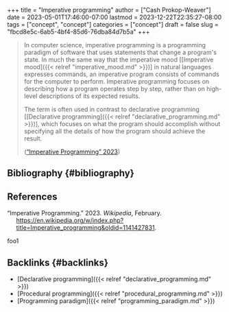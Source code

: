 +++
title = "Imperative programming"
author = ["Cash Prokop-Weaver"]
date = 2023-05-01T17:46:00-07:00
lastmod = 2023-12-22T22:35:27-08:00
tags = ["concept", "concept"]
categories = ["concept"]
draft = false
slug = "fbcd8e5c-6ab5-4bf4-85d6-76dba84d7b5a"
+++

> In computer science, imperative programming is a programming paradigm of software that uses statements that change a program's state. In much the same way that the imperative mood [[Imperative mood]({{< relref "imperative_mood.md" >}})] in natural languages expresses commands, an imperative program consists of commands for the computer to perform. Imperative programming focuses on describing how a program operates step by step, rather than on high-level descriptions of its expected results.
>
> The term is often used in contrast to declarative programming [[Declarative programming]({{< relref "declarative_programming.md" >}})], which focuses on what the program should accomplish without specifying all the details of how the program should achieve the result.
>
> (<a href="#citeproc_bib_item_1">“Imperative Programming” 2023</a>)


## Bibliography {#bibliography}

## References

<style>.csl-entry{text-indent: -1.5em; margin-left: 1.5em;}</style><div class="csl-bib-body">
  <div class="csl-entry"><a id="citeproc_bib_item_1"></a>“Imperative Programming.” 2023. <i>Wikipedia</i>, February. <a href="https://en.wikipedia.org/w/index.php?title=Imperative_programming&oldid=1141427831">https://en.wikipedia.org/w/index.php?title=Imperative_programming&#38;oldid=1141427831</a>.</div>
</div>

foo1


## Backlinks {#backlinks}

-   [Declarative programming]({{< relref "declarative_programming.md" >}})
-   [Procedural programming]({{< relref "procedural_programming.md" >}})
-   [Programming paradigm]({{< relref "programming_paradigm.md" >}})
